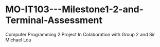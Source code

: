 # MO-IT103---Milestone1-2-and-Terminal-Assessment
Computer Programming 2 Project
In Colaboration with Group 2 and Sir Michael Lou
